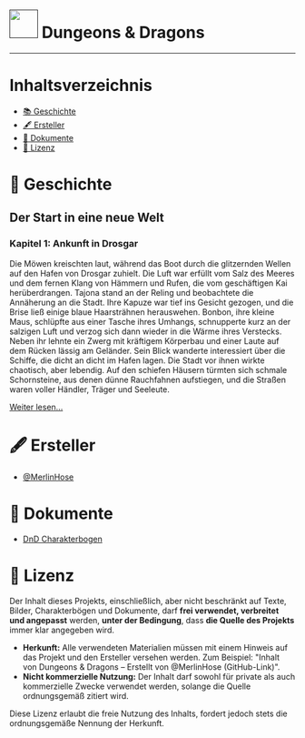 # [<img src="https://img.icons8.com/?size=256&id=104704&format=png" width="50" height="50"/>]() Dungeons & Dragons

---

# Inhaltsverzeichnis
- [📚 Geschichte](#geschichte)
- [🖋️ Ersteller](#ersteller)
- [📄 Dokumente](#dokumente)
- [📜 Lizenz](#lizenz)

# 📖 Geschichte

## Der Start in eine neue Welt
### Kapitel 1: Ankunft in Drosgar
Die Möwen kreischten laut, während das Boot durch die glitzernden Wellen auf den Hafen von
Drosgar zuhielt. Die Luft war erfüllt vom Salz des Meeres und dem fernen Klang von Hämmern
und Rufen, die vom geschäftigen Kai herüberdrangen. Tajona stand an der Reling und
beobachtete die Annäherung an die Stadt. Ihre Kapuze war tief ins Gesicht gezogen, und die
Brise ließ einige blaue Haarsträhnen herauswehen. Bonbon, ihre kleine Maus, schlüpfte aus
einer Tasche ihres Umhangs, schnupperte kurz an der salzigen Luft und verzog sich dann
wieder in die Wärme ihres Verstecks.
Neben ihr lehnte ein Zwerg mit kräftigem Körperbau und einer Laute auf dem Rücken lässig am
Geländer. Sein Blick wanderte interessiert über die Schiffe, die dicht an dicht im Hafen lagen.
Die Stadt vor ihnen wirkte chaotisch, aber lebendig. Auf den schiefen Häusern türmten sich
schmale Schornsteine, aus denen dünne Rauchfahnen aufstiegen, und die Straßen waren
voller Händler, Träger und Seeleute.

[Weiter lesen...](https://github.com/MerlinHose/DnD/blob/main/Der%20Start%20in%20eine%20neue%20Welt.pdf)

# 🖋️ Ersteller

- [@MerlinHose](https://github.com/MerlinHose)

# 📄 Dokumente

- [DnD Charakterbogen](https://www.dnddeutsch.de/wp-content/uploads/2022/07/charakterbogen_ataendler_v2.8.2.pdf)

# 📜 Lizenz

Der Inhalt dieses Projekts, einschließlich, aber nicht beschränkt auf Texte, Bilder, Charakterbögen und Dokumente, darf **frei verwendet, verbreitet und angepasst** werden, **unter der Bedingung**, dass **die Quelle des Projekts** immer klar angegeben wird.

- **Herkunft:** Alle verwendeten Materialien müssen mit einem Hinweis auf das Projekt und den Ersteller versehen werden. Zum Beispiel: "Inhalt von Dungeons & Dragons – Erstellt von @MerlinHose (GitHub-Link)".
- **Nicht kommerzielle Nutzung:** Der Inhalt darf sowohl für private als auch kommerzielle Zwecke verwendet werden, solange die Quelle ordnungsgemäß zitiert wird.

Diese Lizenz erlaubt die freie Nutzung des Inhalts, fordert jedoch stets die ordnungsgemäße Nennung der Herkunft.